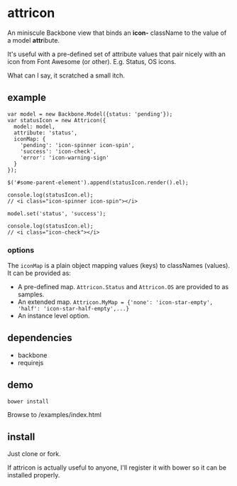 attricon
========

An miniscule Backbone view that binds an **icon-** className to the value of a model **attr**ibute.

It's useful with a pre-defined set of attribute values that pair nicely with an icon from Font Awesome (or other).
E.g. Status, OS icons.

What can I say, it scratched a small itch.

## example

    var model = new Backbone.Model({status: 'pending'});
    var statusIcon = new Attricon({
      model: model,
      attribute: 'status',
      iconMap: {
        'pending': 'icon-spinner icon-spin',
        'success': 'icon-check',
        'error': 'icon-warning-sign'
      }
    });

    $('#some-parent-element').append(statusIcon.render().el);

    console.log(statusIcon.el);
    // <i class="icon-spinner icon-spin"></i>

    model.set('status', 'success');

    console.log(statusIcon.el);
    // <i class="icon-check"></i>

### options

The `iconMap` is a plain object mapping values (keys) to classNames (values).
It can be provided as:

* A pre-defined map. `Attricon.Status` and `Attricon.OS` are provided to as samples.
* An extended map. `Attricon.MyMap = {'none': 'icon-star-empty', 'half': 'icon-star-half-empty',...}`
* An instance level option.

## dependencies

* backbone
* requirejs

## demo

`bower install`

Browse to /examples/index.html

## install

Just clone or fork.

If attricon is actually useful to anyone, I'll register it with bower so it can be installed properly.
